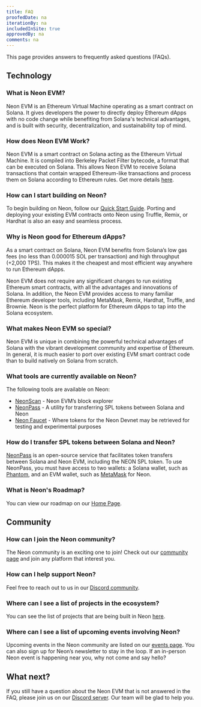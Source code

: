 ```yaml
---
title: FAQ
proofedDate: na
iterationBy: na
includedInSite: true
approvedBy: na
comments: na
---
```


This page provides answers to frequently asked questions (FAQs).

## Technology

### What is Neon EVM?

Neon EVM is an Ethereum Virtual Machine operating as a smart contract on Solana. It gives developers the power to directly deploy Ethereum dApps with no code change while benefiting from Solana's technical advantages, and is built with security, decentralization, and sustainability top of mind.

### How does Neon EVM Work?

Neon EVM is a smart contract on Solana acting as the Ethereum Virtual Machine. It is compiled into Berkeley Packet Filter bytecode, a format that can be executed on Solana. This allows Neon EVM to receive Solana transactions that contain wrapped Ethereum-like transactions and process them on Solana according to Ethereum rules. Get more details [here](https://docs.neon-labs.org/docs/about/how_it_works).

### How can I start building on Neon?

To begin building on Neon, follow our [Quick Start Guide](/docs/quick_start). Porting and deploying your existing EVM contracts onto Neon using Truffle, Remix, or Hardhat is also an easy and seamless process.

### Why is Neon good for Ethereum dApps?

As a smart contract on Solana, Neon EVM benefits from Solana’s low gas fees (no less than 0.000015 SOL per transaction) and high throughput (+2,000 TPS). This makes it the cheapest and most efficient way anywhere to run Ethereum dApps.

Neon EVM does not require any significant changes to run existing Ethereum smart contracts, with all the advantages and innovations of Solana. In addition, the Neon EVM provides access to many familiar Ethereum developer tools, including MetaMask, Remix, Hardhat, Truffle, and Brownie. Neon is the perfect platform for Ethereum dApps to tap into the Solana ecosystem.

### What makes Neon EVM so special?

Neon EVM is unique in combining the powerful technical advantages of Solana with the vibrant development community and expertise of Ethereum. In general, it is much easier to port over existing EVM smart contract code than to build natively on Solana from scratch.

### What tools are currently available on Neon?

The following tools are available on Neon:
* [NeonScan](https://neonscan.org/) - Neon EVM’s block explorer
* [NeonPass](https://neonpass.live/) - A utility for transferring SPL tokens between Solana and Neon
* [Neon Faucet](https://neonfaucet.org/) - Where tokens for the Neon Devnet may be retrieved for testing and experimental purposes

### How do I transfer SPL tokens between Solana and Neon?

[NeonPass](https://neonpass.live/) is an open-source service that facilitates token transfers between Solana and Neon EVM, including the NEON SPL token. To use NeonPass, you must have access to two wallets: a Solana wallet, such as [Phantom](https://phantom.app/), and an EVM wallet, such as [MetaMask](https://metamask.io/) for Neon.

### What is Neon's Roadmap?

You can view our roadmap  on our [Home Page](https://neon-labs.org/).

## Community

### How can I join the Neon community?

The Neon community is an exciting one to join! Check out our [community page](https://neon-labs.org/community) and join any platform that interest you.

### How can I help support Neon?

Feel free to reach out to us in our [Discord community](https://discord.com/invite/ApZRBDqYcN).

### Where can I see a list of projects in the ecosystem?

You can see the list of projects that are being built in Neon [here](https://docs.neon-labs.org/docs/about/neon_ecosystem).

### Where can I see a list of upcoming events involving Neon?

Upcoming events in the Neon community are listed on our [events page](https://neon-labs.org/events). You can also sign up for Neon’s newsletter to stay in the loop. If an in-person Neon event is happening near you, why not come and say hello?

## What next?

If you still have a question about the Neon EVM that is not answered in the FAQ, please join us on our [Discord server](https://discord.gg/neonevm). Our team will be glad to help you.

